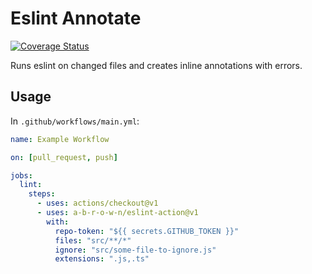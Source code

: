 # Eslint Annotate

[![Coverage Status](https://coveralls.io/repos/github/a-b-r-o-w-n/eslint-action/badge.svg?branch=master)](https://coveralls.io/github/a-b-r-o-w-n/eslint-action?branch=master)

Runs eslint on changed files and creates inline annotations with errors.

## Usage

In `.github/workflows/main.yml`:

```yml
name: Example Workflow

on: [pull_request, push]

jobs:
  lint:
    steps:
      - uses: actions/checkout@v1
      - uses: a-b-r-o-w-n/eslint-action@v1
        with:
          repo-token: "${{ secrets.GITHUB_TOKEN }}"
          files: "src/**/*"
          ignore: "src/some-file-to-ignore.js"
          extensions: ".js,.ts"
```
